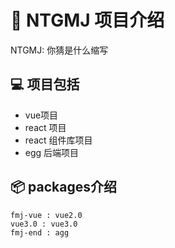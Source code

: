 # 🚀 NTGMJ 项目介绍

NTGMJ: 你猜是什么缩写

##  💻 项目包括
- vue项目
- react 项目
- react 组件库项目
- egg 后端项目

## 📦 packages介绍
```
fmj-vue : vue2.0
vue3.0 : vue3.0
fmj-end : agg
```